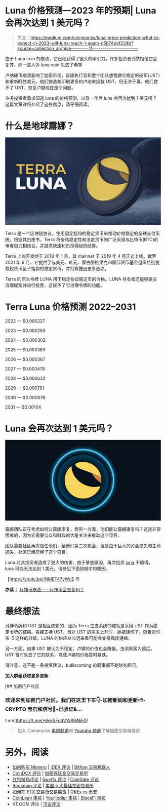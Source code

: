 # Luna 价格预测—2023 年的预期| Luna 会再次达到 1 美元吗？

> 原文：<https://medium.com/coinmonks/luna-price-prediction-what-to-expect-in-2023-will-luna-reach-1-again-c5b74def234b?source=collection_archive---------11----------------------->

由于 Luna coin 的崩溃，它已经获得了很大的牵引力，许多投资者仍然相信它会复苏，而一些人对 luna coin 失去了希望

卢纳硬币崩溃影响了加密市场，首席执行官和整个团队想挽救它稳定的硬币(UST)和重新盯住美元，他们铸造和印刷更多的卢纳来拯救 UST，但无济于事。他们救不了 UST，恢复卢娜现在是个问题。

许多投资者恳求知道 luna 的价格预测，以及一年后 luna 会再次达到 1 美元吗？这篇文章详细介绍了这些信息，请仔细阅读。

# 什么是地球露娜？

![](img/198bc594cfbcc776a99dfd6d091085f8.png)

Terra 是一个区块链协议，使用固定挂钩的稳定货币来推动价格稳定的全球支付系统。根据其白皮书，Terra 将价格稳定性和法定货币的广泛采用与比特币(BTC)的审查阻力相结合，并提供快速和负担得起的结算。

Terra 上的开发始于 2018 年 1 月，其 mainnet 于 2019 年 4 月正式上线。截至 2021 年 9 月，它提供了与美元、韩元、蒙古图格里克和国际货币基金组织特别提款权货币篮子挂钩的稳定货币，并打算推出更多选项。

Terra 的原生令牌 LUNA 用于稳定协议稳定币的价格。LUNA 持有者还能够提交治理提案并进行投票，这赋予了它治理令牌的功能。

# Terra Luna 价格预测 2022–2031

2022 — $0.000227

2023 — $0.000293

2024 — $0.000302

2025 — $0.000389

2026 — $0.000367

2027 — $0.000478

2028 — $0.000632

2029 — $0.000791

2030 — $0.000876

2031 — $0.00104

# Luna 会再次达到 1 美元吗？

![](img/428f4f0cecb322e534a65bfcc1f1f8e8.png)

露娜团队正在考虑如何让露娜康复，但另一方面，他们能让露娜康复吗？这是非常困难的，因为它需要公众和财政的大量关注来推动这个项目。

团队需要社区再次信任他们，给他们第二次机会，但是由于巨大的资金损失和生命损失，社区已经厌倦了这个项目。

Luna 对其投资者造成了更大的伤害，由于某些原因，再次投资 [luna](https://coinmarketcap.com/currencies/terra-luna) 不值得，luna 可能无法达到 1 美元，请参见下面视频中的原因。

【https://youtu.be/INMET47vWuE 号

**亦读；** [月神币崩溃——月神币会恢复吗？](/coinmonks/luna-coin-crash-will-luna-coin-recover-1dc8933155bc?source=your_stories_page-------------------------------------)

# 最终想法

月神令牌和 UST 是相互依赖的，因为 Terra 生态系统的成功是采用 UST 作为稳定令牌的结果。露娜支持 UST，当对 UST 的需求上升时，她被烧伤了。随着哥伦布-5 这样的升级，LUNA 的供应从长远来看可能会变得高度通缩。

另一方面，如果 UST 被认为不稳定，卢娜的价值也会降低。虫洞黑客入侵后，UST 暂时失去了它的联系，导致卢娜的价格暂时暴跌。

请注意，这不是一条投资建议，bulliscoming 的同事都不是财务顾问。

**加入群组获取更多更新**

[](https://t.me/+6ek5FpdVW89jNjE0) [## 加密门户社区

### 欢迎来到加密门户社区。我们在这里下车👇-加密新闻和更新⛅-CRYPTO 宝石和信号🚥-已验证&…

t.me](https://t.me/+6ek5FpdVW89jNjE0) 

> 加入 Coinmonks [电报频道](https://t.me/coincodecap)和 [Youtube 频道](https://www.youtube.com/c/coinmonks/videos)了解加密交易和投资

# 另外，阅读

*   [如何购买 Monero](https://coincodecap.com/buy-monero) | [IDEX 评论](https://coincodecap.com/idex-review) | [BitKan 交易机器人](https://coincodecap.com/bitkan-trading-bot)
*   [CoinDCX 评论](/coinmonks/coindcx-review-8444db3621a2) | [加密保证金交易交易所](https://coincodecap.com/crypto-margin-trading-exchanges)
*   [红狗赌场评论](https://coincodecap.com/red-dog-casino-review) | [Swyftx 评论](https://coincodecap.com/swyftx-review) | [CoinGate 评论](https://coincodecap.com/coingate-review)
*   [Bookmap 评论](https://coincodecap.com/bookmap-review-2021-best-trading-software) | [美国 5 大最佳加密交易所](https://coincodecap.com/crypto-exchange-usa)
*   [如何在 FTX 交易所交易期货](https://coincodecap.com/ftx-futures-trading) | [OKEx vs 币安](https://coincodecap.com/okex-vs-binance)
*   [CoinLoan 审核](https://coincodecap.com/coinloan-review) | [YouHodler 审核](/coinmonks/youhodler-4-easy-ways-to-make-money-98969b9689f2) | [BlockFi 审核](https://coincodecap.com/blockfi-review)
*   XT.COM 评论 | [币安评论](https://coincodecap.com/xt-com-review)